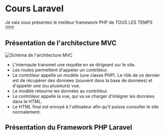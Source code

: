 # Cours Laravel

Je vais vous présentez le meilleur framework PHP de TOUS LES TEMPS !!!!!!!

## Présentation de l'architecture MVC

![Schéma de l'architecture MVC](resources/assets/img/laravel*mvc*schema.png)

* L'internaute transmet une requête en se dirigeant sur le site.
* Les routes permettent d'appeler un contrôleur.
* Le contrôleur appelle un modèle (une classe PHP). Le rôle de ce dernier est de récupérer des données (souvent dans la base de données) et d'appeler une (ou plusieurs) vue.
* Le modèle retourne les données au contrôleur.
* Le contrôleur appelle la vue, qui va se charger d'intégrer les données dans le HTML.
* Le HTML final est envoyé à l'utilisateur afin qu'il puisse consulter le site normalement.

## Présentation du Framework PHP Laravel

